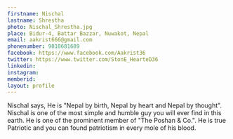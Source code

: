 ```yaml
---
firstname: Nischal
lastname: Shrestha
photo: Nischal_Shrestha.jpg
place: Bidur-4, Battar Bazzar, Nuwakot, Nepal
email: aakrist666@gmail.com
phonenumber: 9818681689
facebook: https://www.facebook.com/Aakrist36
twitter: https://www.twitter.com/StonE_HearteD36
linkedin:
instagram:
memberid:
layout: profile
---
```

Nischal says, He is "Nepal by birth, Nepal by heart and Nepal by thought".
Nischal is one of the most simple and humble guy you will ever find in this earth.
He is one of the prominent member of "The Poshan & Co.". 
He is true Patriotic and you can found patriotism in every mole of his blood.





